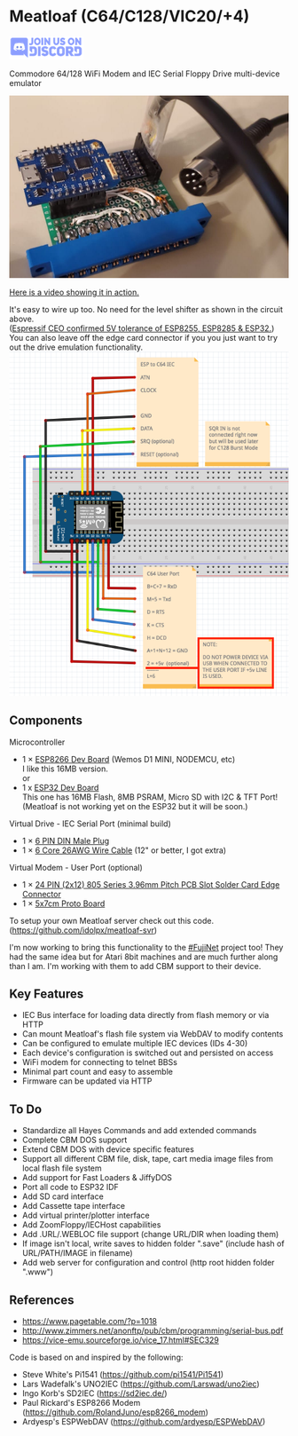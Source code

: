 # Meatloaf (C64/C128/VIC20/+4)
[![discord chat](docs/discord.sm.png)](https://discord.gg/FwJUe8kQpS)

Commodore 64/128 WiFi Modem and IEC Serial Floppy Drive multi-device emulator

![meatloaf64-device](docs/meatloaf64-device.jpg)

[Here is a video showing it in action.](https://youtu.be/q6IYi3TIGNI)


It's easy to wire up too. No need for the level shifter as shown in the circuit above.<br/>
([Espressif CEO confirmed 5V tolerance of ESP8255, ESP8285 & ESP32.](https://www.facebook.com/groups/1499045113679103/permalink/1731855033731442))<br/>
You can also leave off the edge card connector if you you just want to try out the drive emulation functionality.
![meatloaf64-wiring](docs/meatloaf64-wiring.png)

Components
----------
Microcontroller
* 1 × [ESP8266 Dev Board](https://www.aliexpress.com/item/32992487136.html) (Wemos D1 MINI, NODEMCU, etc)<br/>
I like this 16MB version.<br/>
or<br/>
* 1 x [ESP32 Dev Board](https://www.aliexpress.com/item/32883116057.html)<br/>
This one has 16MB Flash, 8MB PSRAM, Micro SD with I2C & TFT Port!<br/>
(Meatloaf is not working yet on the ESP32 but it will be soon.)

Virtual Drive - IEC Serial Port (minimal build)
* 1 × [6 PIN DIN Male Plug](https://www.aliexpress.com/item/33058840658.html)
* 1 × [6 Core 26AWG Wire Cable](https://www.aliexpress.com/item/1005002313534749.html) (12" or better, I got extra)

Virtual Modem - User Port (optional)
* 1 × [24 PIN (2x12) 805 Series 3.96mm Pitch PCB Slot Solder Card Edge Connector](https://www.aliexpress.com/item/4000246156457.html)
* 1 × [5x7cm Proto Board](https://www.aliexpress.com/item/4000285110600.html)

To setup your own Meatloaf server check out this code.
(https://github.com/idolpx/meatloaf-svr)

I'm now working to bring this functionality to the [#FujiNet](https://github.com/FujiNetWIFI/fujinet-platformio) project too!
They had the same idea but for Atari 8bit machines and are much further along than I am.
I'm working with them to add CBM support to their device.


Key Features
------------

* IEC Bus interface for loading data directly from flash memory or via HTTP
* Can mount Meatloaf's flash file system via WebDAV to modify contents
* Can be configured to emulate multiple IEC devices (IDs 4-30)
* Each device's configuration is switched out and persisted on access
* WiFi modem for connecting to telnet BBSs
* Minimal part count and easy to assemble
* Firmware can be updated via HTTP


To Do
-----

* Standardize all Hayes Commands and add extended commands
* Complete CBM DOS support
* Extend CBM DOS with device specific features
* Support all different CBM file, disk, tape, cart media image files from local flash file system
* Add support for Fast Loaders & JiffyDOS
* Port all code to ESP32 IDF
* Add SD card interface
* Add Cassette tape interface
* Add virtual printer/plotter interface
* Add ZoomFloppy/IECHost capabilities
* Add .URL/.WEBLOC file support (change URL/DIR when loading them)
* If image isn't local, write saves to hidden folder ".save" (include hash of URL/PATH/IMAGE in filename)
* Add web server for configuration and control (http root hidden folder ".www")


References
----------

* https://www.pagetable.com/?p=1018
* http://www.zimmers.net/anonftp/pub/cbm/programming/serial-bus.pdf
* https://vice-emu.sourceforge.io/vice_17.html#SEC329


Code is based on and inspired by the following:

* Steve White's Pi1541 (https://github.com/pi1541/Pi1541)
* Lars Wadefalk's UNO2IEC (https://github.com/Larswad/uno2iec)
* Ingo Korb's SD2IEC (https://sd2iec.de/)
* Paul Rickard's ESP8266 Modem (https://github.com/RolandJuno/esp8266_modem)
* Ardyesp's ESPWebDAV (https://github.com/ardyesp/ESPWebDAV)
